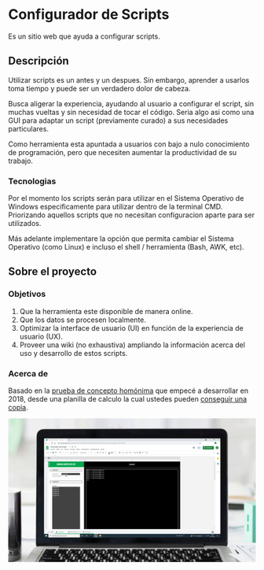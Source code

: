 # Configurador de Scripts
Es un sitio web que ayuda a configurar scripts.


## Descripción
Utilizar scripts es un antes y un despues. Sin embargo, aprender a usarlos toma tiempo y puede ser un verdadero dolor de cabeza.

Busca aligerar la experiencia, ayudando al usuario a configurar el script, sin muchas vueltas y sin necesidad de tocar el código. 
Seria algo asi como una GUI para adaptar un script (previamente curado) a sus necesidades particulares.

Como herramienta esta apuntada a usuarios con bajo a nulo conocimiento de programación, pero que necesiten aumentar la productividad de su trabajo. 

### Tecnologias
Por el momento los scripts serán para utilizar en el Sistema Operativo de Windows especificamente para utilizar dentro de la terminal CMD.
Priorizando aquellos scripts que no necesitan configuracion aparte para ser utilizados.

Más adelante implementare la opción que permita cambiar el Sistema Operativo (como Linux) e incluso el shell / herramienta (Bash, AWK, etc).


## Sobre el proyecto

### Objetivos
1. Que la herramienta este disponible de manera online.
2. Que los datos se procesen localmente.
3. Optimizar la interface de usuario (UI) en función de la experiencia de usuario (UX).
4. Proveer una wiki (no exhaustiva) ampliando la información acerca del uso y desarrollo de estos scripts.

### Acerca de
Basado en la [prueba de concepto homónima](https://www.behance.net/gallery/115992853/Configurador-de-scripts) que empecé a desarrollar en 2018, desde una planilla de calculo la cual ustedes pueden [conseguir una copia](https://docs.google.com/spreadsheets/d/1EU2KkVS_1Liq5GMHN13Ja5l8CIbfGKU6RtWO7qc-cSE/copy). 

<div align="center"><img width="1280" src="https://github.com/TadeoRiganti/Configurador-de-Scripts/blob/main/wiki/prueba_de_concepto.gif"></div>
